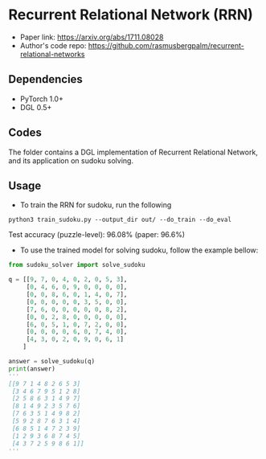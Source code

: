 # Recurrent Relational Network (RRN)

* Paper link: https://arxiv.org/abs/1711.08028
* Author's code repo: https://github.com/rasmusbergpalm/recurrent-relational-networks

## Dependencies

* PyTorch 1.0+
* DGL 0.5+

## Codes

The folder contains a DGL implementation of Recurrent Relational Network, and its
application on sudoku solving.

## Usage

- To train the RRN for sudoku, run the following
```
python3 train_sudoku.py --output_dir out/ --do_train --do_eval
```
Test accuracy (puzzle-level): 96.08% (paper: 96.6%)


- To use the trained model for solving sudoku, follow the example bellow:
```python
from sudoku_solver import solve_sudoku

q = [[9, 7, 0, 4, 0, 2, 0, 5, 3],
     [0, 4, 6, 0, 9, 0, 0, 0, 0],
     [0, 0, 8, 6, 0, 1, 4, 0, 7],
     [0, 0, 0, 0, 0, 3, 5, 0, 0],
     [7, 6, 0, 0, 0, 0, 0, 8, 2],
     [0, 0, 2, 8, 0, 0, 0, 0, 0],
     [6, 0, 5, 1, 0, 7, 2, 0, 0],
     [0, 0, 0, 0, 6, 0, 7, 4, 0],
     [4, 3, 0, 2, 0, 9, 0, 6, 1]
    ]

answer = solve_sudoku(q)
print(answer)
'''
[[9 7 1 4 8 2 6 5 3]
 [3 4 6 7 9 5 1 2 8]
 [2 5 8 6 3 1 4 9 7]
 [8 1 4 9 2 3 5 7 6]
 [7 6 3 5 1 4 9 8 2]
 [5 9 2 8 7 6 3 1 4]
 [6 8 5 1 4 7 2 3 9]
 [1 2 9 3 6 8 7 4 5]
 [4 3 7 2 5 9 8 6 1]]
'''
```
